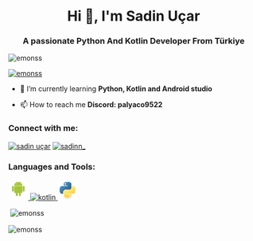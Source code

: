 <h1 align="center">Hi 👋, I'm Sadin Uçar</h1>
<h3 align="center">A passionate Python And Kotlin Developer From Türkiye</h3>

<p align="left"> <img src="https://komarev.com/ghpvc/?username=emonss&label=Profile%20views&color=0e75b6&style=flat" alt="emonss" /> </p>

<p align="left"> <a href="https://github.com/ryo-ma/github-profile-trophy"><img src="https://github-profile-trophy.vercel.app/?username=emonss" alt="emonss" /></a> </p>

- 🌱 I’m currently learning **Python, Kotlin and Android studio**

- 📫 How to reach me **Discord: palyaco9522**

<h3 align="left">Connect with me:</h3>
<p align="left">
<a href="https://linkedin.com/in/Sadin Uçar
 " target="blank"><img align="center" src="https://raw.githubusercontent.com/rahuldkjain/github-profile-readme-generator/master/src/images/icons/Social/linked-in-alt.svg" alt="sadin uçar" height="30" width="40" /></a>
<a href="https://instagram.com/sadiinn_" target="blank"><img align="center" src="https://raw.githubusercontent.com/rahuldkjain/github-profile-readme-generator/master/src/images/icons/Social/instagram.svg" alt="sadinn_" height="30" width="40" /></a>
</p>

<h3 align="left">Languages and Tools:</h3>
<p align="left"> <a href="https://developer.android.com" target="_blank" rel="noreferrer"> <img src="https://raw.githubusercontent.com/devicons/devicon/master/icons/android/android-original-wordmark.svg" alt="android" width="40" height="40"/> </a> <a href="https://kotlinlang.org" target="_blank" rel="noreferrer"> <img src="https://www.vectorlogo.zone/logos/kotlinlang/kotlinlang-icon.svg" alt="kotlin" width="40" height="40"/> </a> <a href="https://www.python.org" target="_blank" rel="noreferrer"> <img src="https://raw.githubusercontent.com/devicons/devicon/master/icons/python/python-original.svg" alt="python" width="40" height="40"/> </a> </p>

<p>&nbsp;<img align="center" src="https://github-readme-stats.vercel.app/api?username=emonss&show_icons=true&locale=en" alt="emonss" /></p>

<p><img align="center" src="https://github-readme-streak-stats.herokuapp.com/?user=emonss&" alt="emonss" /></p>
